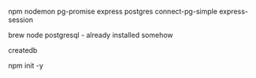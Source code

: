 npm
nodemon
pg-promise
express
postgres
connect-pg-simple
express-session

brew
node
postgresql - already installed somehow

createdb

npm init -y
